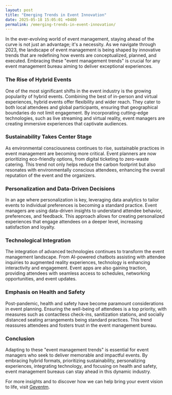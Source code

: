 ```yaml
---
layout: post
title: "Emerging Trends in Event Innovation"
date: 2025-05-18 15:05:01 +0400
permalink: /emerging-trends-in-event-innovation/
---
```



In the ever-evolving world of event management, staying ahead of the curve is not just an advantage; it's a necessity. As we navigate through 2023, the landscape of event management is being shaped by innovative trends that are redefining how events are conceptualized, planned, and executed. Embracing these "event management trends" is crucial for any event management bureau aiming to deliver exceptional experiences.

### The Rise of Hybrid Events

One of the most significant shifts in the event industry is the growing popularity of hybrid events. Combining the best of in-person and virtual experiences, hybrid events offer flexibility and wider reach. They cater to both local attendees and global participants, ensuring that geographical boundaries do not limit engagement. By incorporating cutting-edge technologies, such as live streaming and virtual reality, event managers are creating immersive experiences that captivate audiences.

### Sustainability Takes Center Stage

As environmental consciousness continues to rise, sustainable practices in event management are becoming more critical. Event planners are now prioritizing eco-friendly options, from digital ticketing to zero-waste catering. This trend not only helps reduce the carbon footprint but also resonates with environmentally conscious attendees, enhancing the overall reputation of the event and the organizers.

### Personalization and Data-Driven Decisions

In an age where personalization is key, leveraging data analytics to tailor events to individual preferences is becoming a standard practice. Event managers are using data-driven insights to understand attendee behavior, preferences, and feedback. This approach allows for creating personalized experiences that engage attendees on a deeper level, increasing satisfaction and loyalty.

### Technological Integration

The integration of advanced technologies continues to transform the event management landscape. From AI-powered chatbots assisting with attendee inquiries to augmented reality experiences, technology is enhancing interactivity and engagement. Event apps are also gaining traction, providing attendees with seamless access to schedules, networking opportunities, and event updates.

### Emphasis on Health and Safety

Post-pandemic, health and safety have become paramount considerations in event planning. Ensuring the well-being of attendees is a top priority, with measures such as contactless check-ins, sanitization stations, and socially distanced seating arrangements being standard practices. This trend reassures attendees and fosters trust in the event management bureau.

### Conclusion

Adapting to these "event management trends" is essential for event managers who seek to deliver memorable and impactful events. By embracing hybrid formats, prioritizing sustainability, personalizing experiences, integrating technology, and focusing on health and safety, event management bureaus can stay ahead in this dynamic industry.

For more insights and to discover how we can help bring your event vision to life, visit [Geventm](https://geventm.com/).